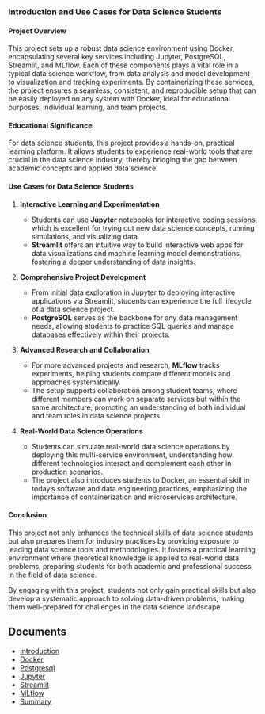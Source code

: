 ### Introduction and Use Cases for Data Science Students

#### Project Overview
This project sets up a robust data science environment using Docker, encapsulating several key services including Jupyter, PostgreSQL, Streamlit, and MLflow. Each of these components plays a vital role in a typical data science workflow, from data analysis and model development to visualization and tracking experiments. By containerizing these services, the project ensures a seamless, consistent, and reproducible setup that can be easily deployed on any system with Docker, ideal for educational purposes, individual learning, and team projects.

#### Educational Significance
For data science students, this project provides a hands-on, practical learning platform. It allows students to experience real-world tools that are crucial in the data science industry, thereby bridging the gap between academic concepts and applied data science.

#### Use Cases for Data Science Students
1. **Interactive Learning and Experimentation**
   - Students can use **Jupyter** notebooks for interactive coding sessions, which is excellent for trying out new data science concepts, running simulations, and visualizing data.
   - **Streamlit** offers an intuitive way to build interactive web apps for data visualizations and machine learning model demonstrations, fostering a deeper understanding of data insights.

2. **Comprehensive Project Development**
   - From initial data exploration in Jupyter to deploying interactive applications via Streamlit, students can experience the full lifecycle of a data science project.
   - **PostgreSQL** serves as the backbone for any data management needs, allowing students to practice SQL queries and manage databases effectively within their projects.

3. **Advanced Research and Collaboration**
   - For more advanced projects and research, **MLflow** tracks experiments, helping students compare different models and approaches systematically.
   - The setup supports collaboration among student teams, where different members can work on separate services but within the same architecture, promoting an understanding of both individual and team roles in data science projects.

4. **Real-World Data Science Operations**
   - Students can simulate real-world data science operations by deploying this multi-service environment, understanding how different technologies interact and complement each other in production scenarios.
   - The project also introduces students to Docker, an essential skill in today’s software and data engineering practices, emphasizing the importance of containerization and microservices architecture.

#### Conclusion
This project not only enhances the technical skills of data science students but also prepares them for industry practices by providing exposure to leading data science tools and methodologies. It fosters a practical learning environment where theoretical knowledge is applied to real-world data problems, preparing students for both academic and professional success in the field of data science. 

By engaging with this project, students not only gain practical skills but also develop a systematic approach to solving data-driven problems, making them well-prepared for challenges in the data science landscape.

## Documents
- [Introduction](readme.md)
- [Docker](1_docker.md)
- [Postgresql](2_postgresql.md)
- [Jupyter](3_jupyter.md)
- [Streamlit](4_streamplit.md)
- [MLflow](5_mlflow.md)
- [Summary](6_project_summary.md)
